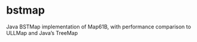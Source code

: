 # bstmap
Java BSTMap implementation of Map61B, with performance comparison to ULLMap and Java’s TreeMap
